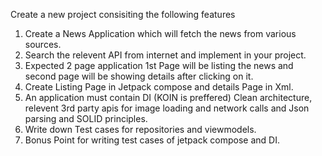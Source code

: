 Create a new project consisiting the following features

1. Create a News Application which will fetch the news from various sources.
2. Search the relevent API from internet and implement in your project.
3. Expected 2 page application 1st Page will be listing the news and second page will be showing details after clicking on it.
3. Create Listing Page in Jetpack compose and details Page in Xml.
4. An application must contain DI (KOIN is preffered) Clean architecture, relevent 3rd party apis for image loading and network calls and Json parsing and SOLID principles.
5. Write down Test cases for repositories and viewmodels.
6. Bonus Point for writing test cases of jetpack compose and DI.
